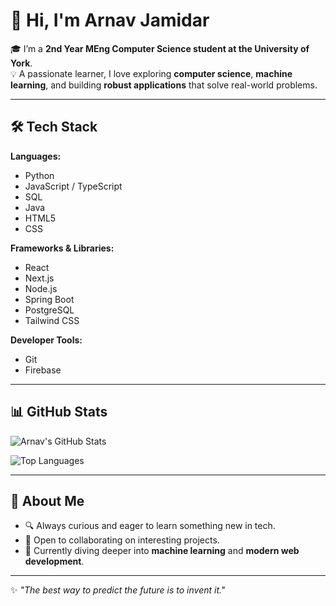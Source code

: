 # 👋 Hi, I'm Arnav Jamidar  

🎓 I’m a **2nd Year MEng Computer Science student at the University of York**.  
💡 A passionate learner, I love exploring **computer science**, **machine learning**, and building **robust applications** that solve real-world problems.  

---

## 🛠️ Tech Stack  

**Languages:**  
- Python  
- JavaScript / TypeScript  
- SQL  
- Java  
- HTML5  
- CSS  

**Frameworks & Libraries:**  
- React  
- Next.js  
- Node.js  
- Spring Boot  
- PostgreSQL  
- Tailwind CSS  

**Developer Tools:**  
- Git  
- Firebase  

---

## 📊 GitHub Stats  

![Arnav's GitHub Stats](https://github-readme-stats.vercel.app/api?username=ajamidar&show_icons=true&theme=radical)  

![Top Languages](https://github-readme-stats.vercel.app/api/top-langs/?username=ajamidar&layout=compact&theme=radical)  

---

## 🌱 About Me  
- 🔍 Always curious and eager to learn something new in tech.  
- 🤝 Open to collaborating on interesting projects.  
- 🚀 Currently diving deeper into **machine learning** and **modern web development**.  

---

✨ _"The best way to predict the future is to invent it."_  
